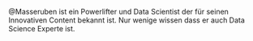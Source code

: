 @Masseruben ist ein Powerlifter und Data Scientist der für seinen Innovativen Content bekannt ist. Nur wenige wissen dass er auch Data Science Experte ist.
